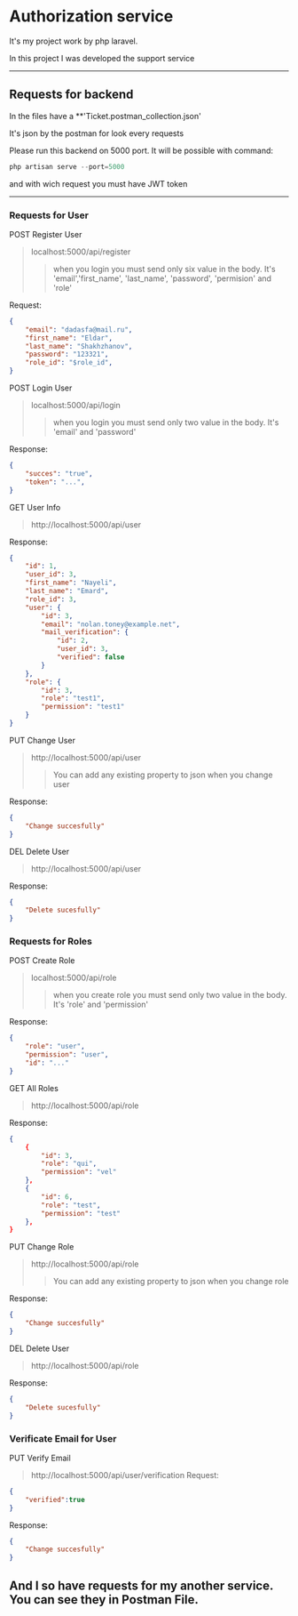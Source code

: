 Authorization service
===============
It's my project work by php laravel.

In this project I was developed the support service
____
Requests for backend
--------------------
In the files have a **'Ticket.postman_collection.json'

It's json by the postman for look every requests

Please run this backend on 5000 port. It will be possible with command: 

```php
php artisan serve --port=5000
```

and with wich request you must have JWT token
___

### Requests for User

POST Register User
>localhost:5000/api/register
>>when you login you must send only six value in the body. It's 'email','first_name', 'last_name', 'password', 'permision' and 'role'

Request: 
```json
{
    "email": "dadasfa@mail.ru",
    "first_name": "Eldar",
    "last_name": "Shakhzhanov",
    "password": "123321",
    "role_id": "$role_id",
}
```

POST Login User
>localhost:5000/api/login
>>when you login you must send only two value in the body. It's 'email' and 'password'

Response: 
```json
{
    "succes": "true",
    "token": "...",
}
```

GET User Info
>http://localhost:5000/api/user

Response: 
```json
{
    "id": 1,
    "user_id": 3,
    "first_name": "Nayeli",
    "last_name": "Emard",
    "role_id": 3,
    "user": {
        "id": 3,
        "email": "nolan.toney@example.net",
        "mail_verification": {
            "id": 2,
            "user_id": 3,
            "verified": false
        }
    },
    "role": {
        "id": 3,
        "role": "test1",
        "permission": "test1"
    }
}
```

PUT Change User
>http://localhost:5000/api/user
>> You can add any existing property to json when you change user

Response: 
```json
{
    "Change succesfully"
}
```

DEL Delete User
>http://localhost:5000/api/user

Response: 
```json
{
    "Delete sucesfully"
}

```

### Requests for Roles

POST Create Role
>localhost:5000/api/role
>>when you create role you must send only two value in the body. It's 'role' and 'permission'

Response: 
```json
{
    "role": "user",
    "permission": "user",
    "id": "..."
}
```

GET All Roles
>http://localhost:5000/api/role

Response: 
```json
{
    {
        "id": 3,
        "role": "qui",
        "permission": "vel"
    },
    {
        "id": 6,
        "role": "test",
        "permission": "test"
    },
}
```

PUT Change Role
>http://localhost:5000/api/role
>> You can add any existing property to json when you change role

Response: 
```json
{
    "Change succesfully"
}
```

DEL Delete User
>http://localhost:5000/api/role

Response: 
```json
{   
    "Delete sucesfully"
}
```
### Verificate Email for User
PUT Verify Email
>http://localhost:5000/api/user/verification
Request:
```json
{
    "verified":true
}
```


Response: 
```json
{
    "Change succesfully"
}
```




## And I so have requests for my another service. You can see they in Postman File.